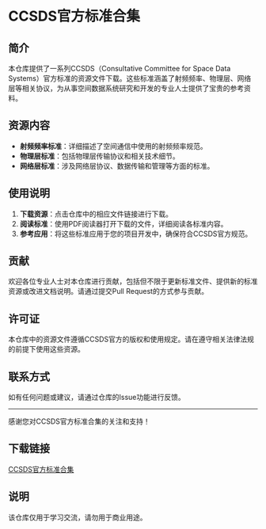 # CCSDS官方标准合集

## 简介
本仓库提供了一系列CCSDS（Consultative Committee for Space Data Systems）官方标准的资源文件下载。这些标准涵盖了射频频率、物理层、网络层等相关协议，为从事空间数据系统研究和开发的专业人士提供了宝贵的参考资料。

## 资源内容
- **射频频率标准**：详细描述了空间通信中使用的射频频率规范。
- **物理层标准**：包括物理层传输协议和相关技术细节。
- **网络层标准**：涉及网络层协议、数据传输和管理等方面的标准。

## 使用说明
1. **下载资源**：点击仓库中的相应文件链接进行下载。
2. **阅读标准**：使用PDF阅读器打开下载的文件，详细阅读各标准内容。
3. **参考应用**：将这些标准应用于您的项目开发中，确保符合CCSDS官方规范。

## 贡献
欢迎各位专业人士对本仓库进行贡献，包括但不限于更新标准文件、提供新的标准资源或改进文档说明。请通过提交Pull Request的方式参与贡献。

## 许可证
本仓库中的资源文件遵循CCSDS官方的版权和使用规定。请在遵守相关法律法规的前提下使用这些资源。

## 联系方式
如有任何问题或建议，请通过仓库的Issue功能进行反馈。

---
感谢您对CCSDS官方标准合集的关注和支持！

## 下载链接
[CCSDS官方标准合集](https://pan.quark.cn/s/ae33a91283f2)

## 说明

该仓库仅用于学习交流，请勿用于商业用途。
